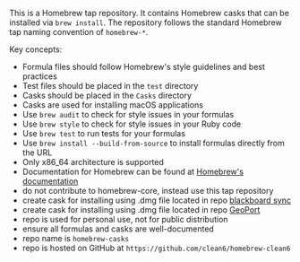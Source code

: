 <!-- Use this file to provide workspace-specific custom instructions to Copilot. -->

This is a Homebrew tap repository. It contains Homebrew casks that can be installed via `brew install`. The repository follows the standard Homebrew tap naming convention of `homebrew-*`.

Key concepts:
- Formula files should follow Homebrew's style guidelines and best practices
- Test files should be placed in the `test` directory
- Casks should be placed in the `Casks` directory
- Casks are used for installing macOS applications
- Use `brew audit` to check for style issues in your formulas
- Use `brew style` to check for style issues in your Ruby code
- Use `brew test` to run tests for your formulas
- Use `brew install --build-from-source` to install formulas directly from the URL
- Only x86_64 architecture is supported
- Documentation for Homebrew can be found at [Homebrew's documentation](https://docs.brew.sh)
- do not contribute to homebrew-core, instead use this tap repository
- create cask for installing using .dmg file located in repo [blackboard sync](https://github.com/sanjacob/BlackboardSync/releases/download/0.18.0/blackboard_sync-x86_64.dmg)
- create cask for installing using .dmg file located in repo [GeoPort](https://github.com/davesc63/GeoPort/releases/download/v4.0.2/GeoPort-x86-v4.0.2.dmg)
- repo is used for personal use, not for public distribution
- ensure all formulas and casks are well-documented
- repo name is `homebrew-casks`
- repo is hosted on GitHub at `https://github.com/clean6/homebrew-clean6`